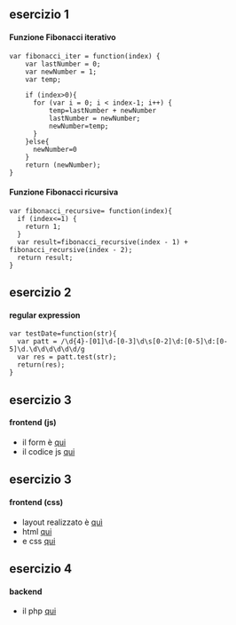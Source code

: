 ## esercizio 1
#### Funzione Fibonacci iterativo

```
var fibonacci_iter = function(index) {
    var lastNumber = 0;
    var newNumber = 1;
    var temp;

    if (index>0){
      for (var i = 0; i < index-1; i++) {
          temp=lastNumber + newNumber
          lastNumber = newNumber;
          newNumber=temp;
      }
    }else{
      newNumber=0
    }
    return (newNumber);
}
```

#### Funzione Fibonacci ricursiva

```
var fibonacci_recursive= function(index){
  if (index<=1) {
    return 1;
  }
  var result=fibonacci_recursive(index - 1) + fibonacci_recursive(index - 2);
  return result;
}
```

## esercizio 2
#### regular expression

```
var testDate=function(str){
  var patt = /\d{4}-[01]\d-[0-3]\d\s[0-2]\d:[0-5]\d:[0-5]\d.\d\d\d\d\d\d/g
  var res = patt.test(str);
  return(res);
}
```

## esercizio 3
#### frontend (js)
- il form è [qui](https://github.com/lorenzoromagnoli/eserciccio/blob/master/form.html#L62)
- il codice js [qui](https://github.com/lorenzoromagnoli/eserciccio/blob/master/js/main.js)

## esercizio 3
#### frontend (css)
- layout realizzato è [quì](https://lorenzoromagnoli.github.io/eserciccio/)
- html [qui](https://github.com/lorenzoromagnoli/eserciccio/blob/master/index.html)
- e css [qui](https://github.com/lorenzoromagnoli/eserciccio/blob/master/css/main.css)

## esercizio 4
#### backend
- il php [qui](https://github.com/lorenzoromagnoli/eserciccio/blob/master/backend.php)

